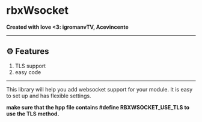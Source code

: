 # rbxWsocket

**Created with love <3: igromanvTV, Acevincente**

---
## ⚙️ **Features**
1. TLS support
2. easy code

---

This library will help you add websocket support for your module. It is easy to set up and has flexible settings.

**make sure that the hpp file contains #define RBXWSOCKET_USE_TLS to use the TLS method.**
